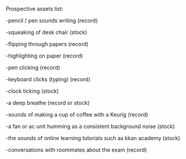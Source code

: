 Prospective assets list:

-pencil / pen sounds writing (record)

-squeaking of desk chair (stock)

-flipping through papers (record)

-highlighting on paper (record)

-pen clicking (record)

-keyboard clicks (typing) (record)

-clock ticking (stock)

-a deep breathe (record or stock)

-sounds of making a cup of coffee with a Keurig (record)

-a fan or ac unit humming as a consistent background noise (stock)

-the sounds of online learning tutorials such as kkan academy (stock) 

-conversations with roommates about the exam (record)

